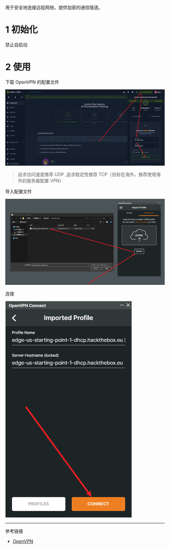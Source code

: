 用于安全地连接远程网络，提供加密的通信隧道。

# 1 初始化

禁止自启动

# 2 使用

下载 OpenVPN 的配置文件

![下载 OpenVPN 的配置文件](./../../../../images/OpenVPN/%E4%B8%8B%E8%BD%BD%20OpenVPN%20%E7%9A%84%E9%85%8D%E7%BD%AE%E6%96%87%E4%BB%B6.png)

> 追求访问速度推荐 UDP ,追求稳定性推荐 TCP（目标在海外，推荐使用海外的服务器配置 VPN）

导入配置文件

![导入配置文件](./../../../../images/OpenVPN/%E5%AF%BC%E5%85%A5%E9%85%8D%E7%BD%AE%E6%96%87%E4%BB%B6.png)

连接

![连接](./../../../../images/OpenVPN/%E8%BF%9E%E6%8E%A5.png)

---

参考链接

- [OpenVPN](https://openvpn.net/)